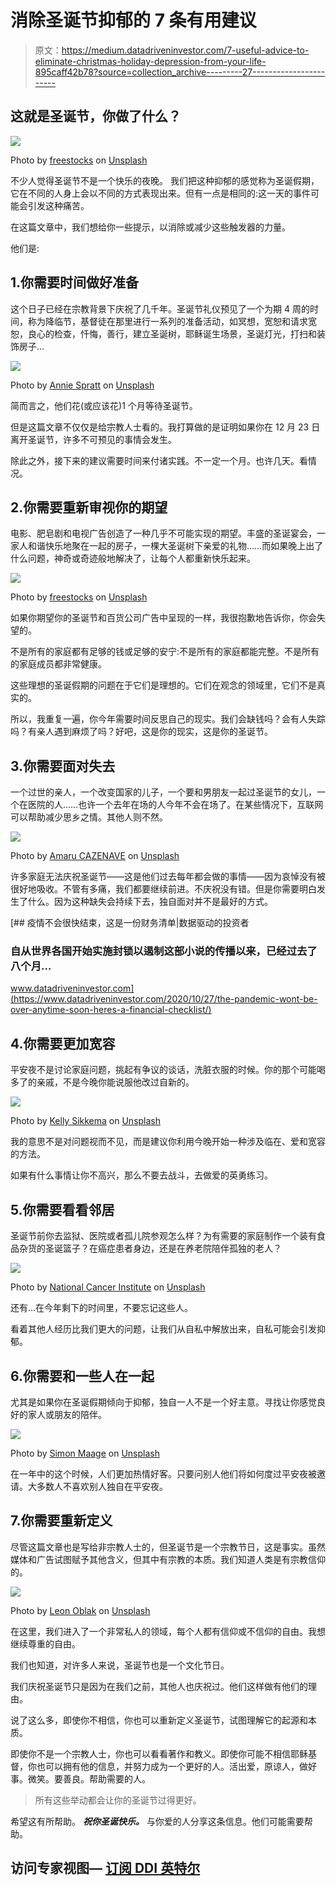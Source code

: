 # 消除圣诞节抑郁的 7 条有用建议

> 原文：<https://medium.datadriveninvestor.com/7-useful-advice-to-eliminate-christmas-holiday-depression-from-your-life-895caff42b78?source=collection_archive---------27----------------------->

## 这就是圣诞节，你做了什么？

![](img/8fb9c22f46dafac0d29ca99864f13653.png)

Photo by [freestocks](https://unsplash.com/@freestocks?utm_source=medium&utm_medium=referral) on [Unsplash](https://unsplash.com?utm_source=medium&utm_medium=referral)

不少人觉得圣诞节不是一个快乐的夜晚。
我们把这种抑郁的感觉称为圣诞假期，它在不同的人身上会以不同的方式表现出来。但有一点是相同的:这一天的事件可能会引发这种痛苦。

在这篇文章中，我们想给你一些提示，以消除或减少这些触发器的力量。

他们是:

## 1.你需要时间做好准备

这个日子已经在宗教背景下庆祝了几千年。圣诞节礼仪预见了一个为期 4 周的时间，称为降临节，基督徒在那里进行一系列的准备活动，如冥想，宽恕和请求宽恕，良心的检查，忏悔，善行，建立圣诞树，耶稣诞生场景，圣诞灯光，打扫和装饰房子…

![](img/2cadfc2a1c827b6ad561ef23e2b6b54b.png)

Photo by [Annie Spratt](https://unsplash.com/@anniespratt?utm_source=medium&utm_medium=referral) on [Unsplash](https://unsplash.com?utm_source=medium&utm_medium=referral)

简而言之，他们花(或应该花)1 个月等待圣诞节。

但是这篇文章不仅仅是给宗教人士看的。我打算做的是证明如果你在 12 月 23 日离开圣诞节，许多不可预见的事情会发生。

除此之外，接下来的建议需要时间来付诸实践。不一定一个月。也许几天。看情况。

## 2.你需要重新审视你的期望

电影、肥皂剧和电视广告创造了一种几乎不可能实现的期望。丰盛的圣诞宴会，一家人和谐快乐地聚在一起的房子，一棵大圣诞树下亲爱的礼物……而如果晚上出了什么问题，神奇或奇迹般地解决了，让每个人都重新快乐起来。

![](img/7633304e7515b77f9427456ec4926d03.png)

Photo by [freestocks](https://unsplash.com/@freestocks?utm_source=medium&utm_medium=referral) on [Unsplash](https://unsplash.com?utm_source=medium&utm_medium=referral)

如果你期望你的圣诞节和百货公司广告中呈现的一样，我很抱歉地告诉你，你会失望的。

不是所有的家庭都有足够的钱或足够的安宁:不是所有的家庭都能完整。不是所有的家庭成员都非常健康。

这些理想的圣诞假期的问题在于它们是理想的。它们在观念的领域里，它们不是真实的。

所以，我重复一遍，你今年需要时间反思自己的现实。我们会缺钱吗？会有人失踪吗？有亲人遇到麻烦了吗？好吧，这是你的现实，这是你的圣诞节。

## 3.你需要面对失去

一个过世的亲人，一个改变国家的儿子，一个要和男朋友一起过圣诞节的女儿，一个在医院的人……也许一个去年在场的人今年不会在场了。在某些情况下，互联网可以帮助减少思乡之情。其他人则不然。

![](img/3d89c80fbe90779ae0f7f6a9e3aec4b8.png)

Photo by [Amaru CAZENAVE](https://unsplash.com/@amaru_?utm_source=medium&utm_medium=referral) on [Unsplash](https://unsplash.com?utm_source=medium&utm_medium=referral)

许多家庭无法庆祝圣诞节——这是他们过去每年都会做的事情——因为哀悼没有被很好地吸收。不管有多痛，我们都要继续前进。不庆祝没有错。但是你需要明白发生了什么。因为这种缺失会持续下去，独自面对并不是最好的方式。

[](https://www.datadriveninvestor.com/2020/10/27/the-pandemic-wont-be-over-anytime-soon-heres-a-financial-checklist/) [## 疫情不会很快结束，这是一份财务清单|数据驱动的投资者

### 自从世界各国开始实施封锁以遏制这部小说的传播以来，已经过去了八个月…

www.datadriveninvestor.com](https://www.datadriveninvestor.com/2020/10/27/the-pandemic-wont-be-over-anytime-soon-heres-a-financial-checklist/) 

## 4.你需要更加宽容

平安夜不是讨论家庭问题，挑起有争议的谈话，洗脏衣服的时候。你的那个可能喝多了的亲戚，不是今晚你能说服他改过自新的。

![](img/d3a0ba7ce385ae44a5b7213a0ec2c043.png)

Photo by [Kelly Sikkema](https://unsplash.com/@kellysikkema?utm_source=medium&utm_medium=referral) on [Unsplash](https://unsplash.com?utm_source=medium&utm_medium=referral)

我的意思不是对问题视而不见，而是建议你利用今晚开始一种涉及临在、爱和宽容的方法。

如果有什么事情让你不高兴，那么不要去战斗，去做爱的英勇练习。

## 5.你需要看看邻居

圣诞节前你去监狱、医院或者孤儿院参观怎么样？为有需要的家庭制作一个装有食品杂货的圣诞篮子？在癌症患者身边，还是在养老院陪伴孤独的老人？

![](img/02c4f13d4bea6553e625edd5d19481de.png)

Photo by [National Cancer Institute](https://unsplash.com/@nci?utm_source=medium&utm_medium=referral) on [Unsplash](https://unsplash.com?utm_source=medium&utm_medium=referral)

还有…在今年剩下的时间里，不要忘记这些人。

看着其他人经历比我们更大的问题，让我们从自私中解放出来，自私可能会引发抑郁。

## 6.你需要和一些人在一起

尤其是如果你在圣诞假期倾向于抑郁，独自一人不是一个好主意。寻找让你感觉良好的家人或朋友的陪伴。

![](img/78f54b1e8c1ce3795e808d8147821118.png)

Photo by [Simon Maage](https://unsplash.com/@simonmaage?utm_source=medium&utm_medium=referral) on [Unsplash](https://unsplash.com?utm_source=medium&utm_medium=referral)

在一年中的这个时候，人们更加热情好客。只要问别人他们将如何度过平安夜被邀请。大多数人不喜欢别人独自在平安夜。

## 7.你需要重新定义

尽管这篇文章也是写给非宗教人士的，但圣诞节是一个宗教节日，这是事实。虽然媒体和广告试图赋予其他含义，但其中有宗教的本质。我们知道人类是有宗教信仰的。

![](img/024e676c28545cd345d11ac93b2f37c5.png)

Photo by [Leon Oblak](https://unsplash.com/@leonoblak16?utm_source=medium&utm_medium=referral) on [Unsplash](https://unsplash.com?utm_source=medium&utm_medium=referral)

在这里，我们进入了一个非常私人的领域，每个人都有信仰或不信仰的自由。我想继续尊重的自由。

我们也知道，对许多人来说，圣诞节也是一个文化节日。

我们庆祝圣诞节只是因为在我们之前，其他人也庆祝过。他们这样做有他们的理由。

说了这么多，即使你不相信，你也可以重新定义圣诞节，试图理解它的起源和本质。

即使你不是一个宗教人士，你也可以看看著作和教义。即使你可能不相信耶稣基督，你也可以拥有他的信息，并努力成为一个更好的人。活出爱，原谅人，做好事。微笑。要善良。帮助需要的人。

> 所有这些举动都会让你的圣诞节过得更好。

希望这有所帮助。 ***祝你圣诞快乐。***
与你爱的人分享这条信息。他们可能需要帮助。

## 访问专家视图— [订阅 DDI 英特尔](https://datadriveninvestor.com/ddi-intel)
